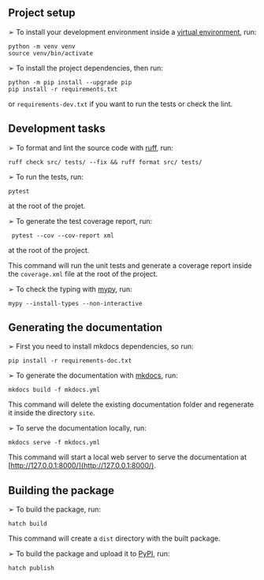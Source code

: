 ## Project setup

➢ To install your development environment inside a [virtual environment](https://docs.python.org/3/library/venv.html), run:

```shell
python -m venv venv
source venv/bin/activate
```

➢ To install the project dependencies, then run:
```shell
python -m pip install --upgrade pip
pip install -r requirements.txt
```

or `requirements-dev.txt` if you want to run the tests or check the lint.

## Development tasks

➢ To format and lint the source code with [ruff](https://docs.astral.sh/ruff/), run:

```shell
ruff check src/ tests/ --fix && ruff format src/ tests/
```

➢ To run the tests, run:

```shell
pytest
```

at the root of the projet.

➢ To generate the test coverage report, run:

```shell
 pytest --cov --cov-report xml
```
at the root of the project.

This command will run the unit tests and generate a coverage report inside the `coverage.xml` file at the root of the project.

➢ To check the typing with [mypy](http://mypy-lang.org/), run:

```shell
mypy --install-types --non-interactive
```

## Generating the documentation

➢ First you need to install mkdocs dependencies, so run:

```shell
pip install -r requirements-doc.txt
```

➢ To generate the documentation with [mkdocs](https://www.mkdocs.org/), run:

```shell
mkdocs build -f mkdocs.yml
```

This command will delete the existing documentation folder and regenerate it inside the directory `site`.

➢ To serve the documentation locally, run:

```shell
mkdocs serve -f mkdocs.yml
```

This command will start a local web server to serve the documentation
at [http://127.0.0.1:8000/](http://127.0.0.1:8000/).

## Building the package

➢ To build the package, run:

```shell
hatch build
```

This command will create a `dist` directory with the built package.

➢ To build the package and upload it to [PyPI](https://pypi.org/), run:

```shell
hatch publish
```
